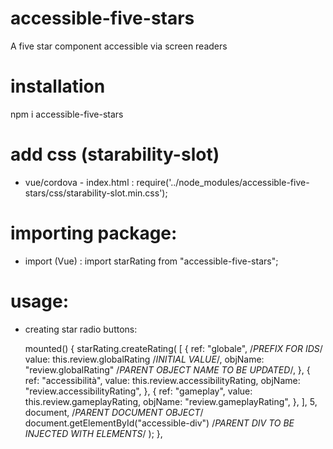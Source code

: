 # accessible-five-stars
A five star component accessible via screen readers


# installation 

npm i accessible-five-stars

# add css (starability-slot)

- vue/cordova - index.html : require('../node_modules/accessible-five-stars/css/starability-slot.min.css'); 


# importing package: 

- import (Vue) : import starRating from "accessible-five-stars";


# usage: 

- creating star radio buttons: 

  mounted() {
    starRating.createRating(
      [
        {
          ref: "globale", /*PREFIX FOR IDS*/
          value: this.review.globalRating /*INITIAL VALUE*/,
          objName: "review.globalRating" /*PARENT OBJECT NAME TO BE UPDATED*/,
        },
        {
          ref: "accessibilità",
          value: this.review.accessibilityRating,
          objName: "review.accessibilityRating",
        },
        {
          ref: "gameplay",
          value: this.review.gameplayRating,
          objName: "review.gameplayRating",
        },
      ],
      5,
      document, /*PARENT DOCUMENT OBJECT*/
      document.getElementById("accessible-div") /*PARENT DIV TO BE INJECTED WITH ELEMENTS*/
    );
  },

